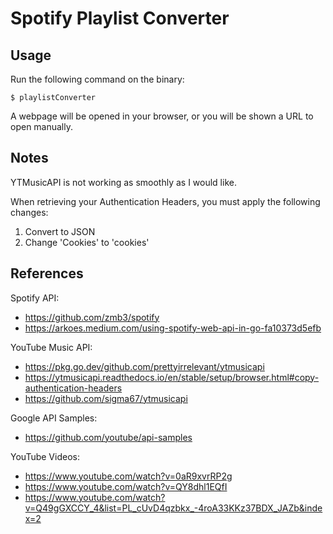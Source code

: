 # Spotify Playlist Converter

## Usage

Run the following command on the binary:

```shell
$ playlistConverter
```

A webpage will be opened in your browser, or you will be shown a URL to open manually.

## Notes

YTMusicAPI is not working as smoothly as I would like.

When retrieving your Authentication Headers, you must apply the following changes:
1. Convert to JSON
2. Change 'Cookies' to 'cookies'

## References

Spotify API:
* https://github.com/zmb3/spotify
* https://arkoes.medium.com/using-spotify-web-api-in-go-fa10373d5efb

YouTube Music API:
* https://pkg.go.dev/github.com/prettyirrelevant/ytmusicapi
* https://ytmusicapi.readthedocs.io/en/stable/setup/browser.html#copy-authentication-headers
* https://github.com/sigma67/ytmusicapi

Google API Samples:
* https://github.com/youtube/api-samples

YouTube Videos:
* https://www.youtube.com/watch?v=0aR9xvrRP2g
* https://www.youtube.com/watch?v=QY8dhl1EQfI
* https://www.youtube.com/watch?v=Q49gGXCCY_4&list=PL_cUvD4qzbkx_-4roA33KKz37BDX_JAZb&index=2
